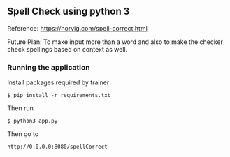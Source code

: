 ## Spell Check using python 3

Reference: https://norvig.com/spell-correct.html

Future Plan: To make input more than a word and also to make the checker check spellings based on context as well.

### Running the application

Install packages required by trainer
```angular2html
$ pip install -r requirements.txt
```
Then run
```angular2html
$ python3 app.py
```
Then go to
```angular2html
http://0.0.0.0:8080/spellCorrect
```